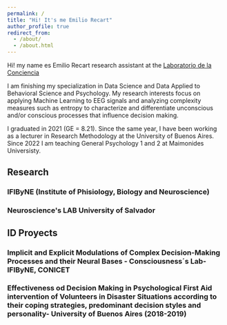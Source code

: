 ```yaml
---
permalink: /
title: "Hi! It's me Emilio Recart"
author_profile: true
redirect_from: 
  - /about/
  - /about.html
---
```

Hi! my name es Emilio Recart research assistant at the [Laboratorio de la Conciencia](https://sites.google.com/view/laboratoriodelaconciencia/p%C3%A1gina-principal)

I am finishing my specialization in Data Science and Data Applied to Behavioral Science and Psychology. My research interests focus on applying Machine Learning to EEG signals and analyzing complexity measures such as entropy to characterize and differentiate unconscious and/or conscious processes that influence decision making.

I graduated in 2021 (GE = 8.21). Since the same year, I have been working as a lecturer in Research Methodology at the University of Buenos Aires. Since 2022 I am teaching General Psychology 1 and 2 at Maimonides Universisty. 


## Research 

### IFIByNE (Institute of Phisiology, Biology and Neuroscience)

### Neuroscience's LAB University of Salvador


## ID Proyects


### Implicit and Explicit Modulations of Complex Decision-Making Processes and their Neural Bases - Consciousness´s Lab- IFIByNE, CONICET

### Effectiveness od Decision Making in Psychological First Aid intervention of Volunteers in Disaster Situations according to their coping strategies, predominant decision styles and personality- University of Buenos Aires (2018-2019)

### 






